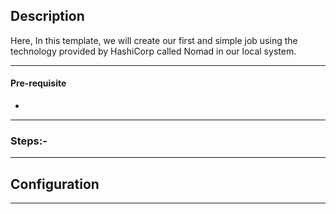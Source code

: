 ## Description

Here, In this template, we will create our first and simple job using the technology provided by HashiCorp called Nomad in our local system. 


---

#### Pre-requisite

*

---

### Steps:-



---
 
## Configuration

---
